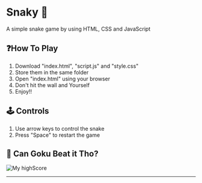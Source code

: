 # Snaky 🐍

A simple snake game by using HTML, CSS and JavaScript

## ❓How To Play
1. Download "index.html", "script.js" and "style.css"
2. Store them in the same folder
3. Open "index.html" using your browser
4. Don't hit the wall and Yourself
4. Enjoy!!

## 🕹️ Controls 
1. Use arrow keys to control the snake
2. Press "Space" to restart the game

## 👑 Can Goku Beat it Tho?
![My highScore](https://images2.imgbox.com/ef/e6/AmHrlPXc_o.png)

---

